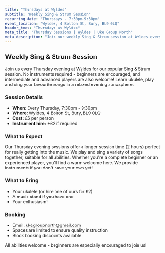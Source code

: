 ```yaml
---
title: "Thursdays at Wyldes"
subtitle: "Weekly Sing & Strum Session"
recurring_date: "Thursdays - 7:30pm-9:30pm"
event_location: "Wyldes, 4 Bolton St, Bury, BL9 0LQ"
header_text: "Thursdays at Wyldes"
meta_title: "Thursday Sessions | Wyldes | Uke Group North"
meta_description: "Join our weekly Sing & Strum session at Wyldes every Thursday 7:30pm-9:30pm. £6 per person. No instruments required, beginners encouraged."
---
```


## Weekly Sing & Strum Session

Join us every Thursday evening at Wyldes for our popular Sing & Strum session. No instruments required - beginners are encouraged, and intermediate and advanced players are also welcome! Learn ukulele, play and sing your favourite songs in a relaxed evening atmosphere.

### Session Details

- **When:** Every Thursday, 7:30pm - 9:30pm
- **Where:** Wyldes, 4 Bolton St, Bury, BL9 0LQ
- **Cost:** £6 per person
- **Instrument hire:** +£2 if required

### What to Expect

Our Thursday evening sessions offer a longer session time (2 hours) perfect for really getting into the music. We play and sing a variety of songs together, suitable for all abilities. Whether you're a complete beginner or an experienced player, you'll find a warm welcome here. We provide instruments if you don't have your own yet!

### What to Bring

- Your ukulele (or hire one of ours for £2)
- A music stand if you have one
- Your enthusiasm!

### Booking

- Email: [ukegroupnorth@gmail.com](mailto:ukegroupnorth@gmail.com)
- Spaces are limited to ensure quality instruction
- Block booking discounts available

All abilities welcome - beginners are especially encouraged to join us!